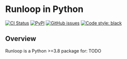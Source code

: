 # Runloop in Python

[![CI Status](https://img.shields.io/github/actions/workflow/status/runloopai/runloop/build.yaml?branch=main&label=actions&logo=github)](https://github.com/runloopai/runloop/actions)
[![PyPI](https://img.shields.io/pypi/v/runloop.svg?logo=pypi&logoColor=white)](https://pypi.org/project/runloop/)
[![GitHub issues](https://img.shields.io/github/issues/runloopai/runloop.svg?logo=github)](https://github.com/runloopai/runloop/issues)
[![Code style: black](https://img.shields.io/badge/code%20style-black-000000.svg?logo=python)](https://github.com/python/black)

## Overview

Runloop is a Python >=3.8 package for: TODO
